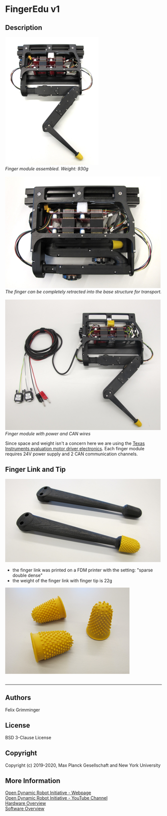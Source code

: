 # FingerEdu v1
## Description

<img src="images/finger_edu_1.jpg" width="300"> <br>
*Finger module assembled. Weight: 930g*<br>  
<img src="images/finger_edu_2.jpg" width="500"> <br>
*The finger can be completely retracted into the base structure for  transport.*<br>  
<img src="images/finger_edu_3.jpg" width="500"> <br>
*Finger module with power and CAN wires*


Since space and weight isn't a concern here we are using the [Texas Instruments evaluation motor driver electronics](../../electronics/ti_electronics/README.md). Each finger module requires 24V power supply and 2 CAN communication channels.

## Finger Link and Tip
<img src="images/finger_tip_1.jpg" width="500"><br>
* the finger link was printed on a FDM printer with the setting: "sparse double dense"
* the weight of the finger link with finger tip is 22g

<img src="images/finger_tip_2.jpg" width="400"> <br> <br>

-------------
## Authors
Felix Grimminger

## License
BSD 3-Clause License

## Copyright
Copyright (c) 2019-2020, Max Planck Gesellschaft and New York University

## More Information
[Open Dynamic Robot Initiative - Webpage](https://open-dynamic-robot-initiative.github.io)  
[Open Dynamic Robot Initiative - YouTube Channel](https://www.youtube.com/channel/UCx32JW2oIrax47Gjq8zNI-w)   
[Hardware Overview](../../README.md)  
[Software Overview](https://github.com/open-dynamic-robot-initiative/open-dynamic-robot-initiative.github.io/wiki)

